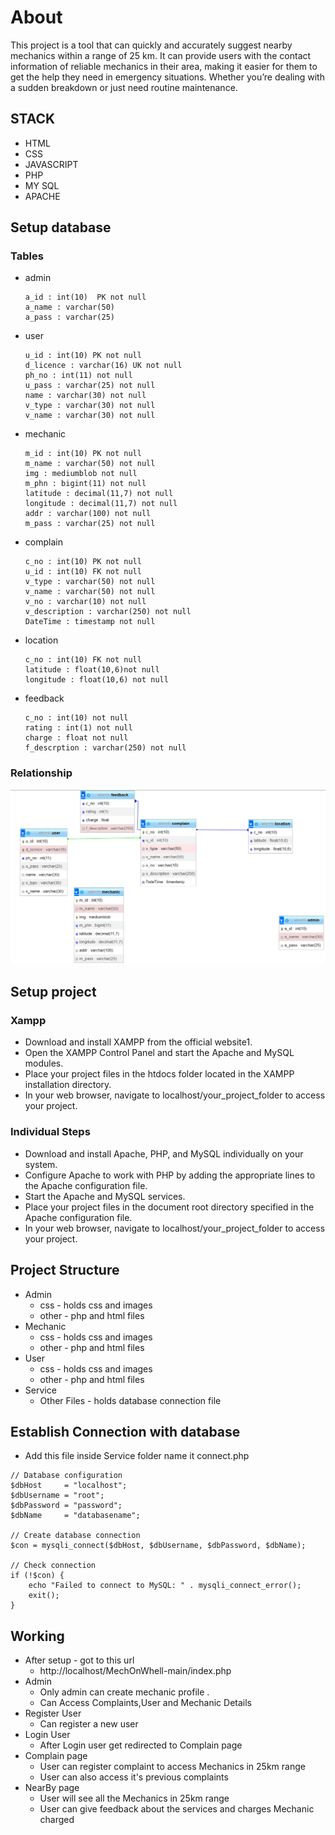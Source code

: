 # About 
This project is a tool that can quickly and accurately suggest nearby mechanics within a range of 25 km. It can provide users with the contact information of reliable mechanics in their area, making it easier for them to get the help they need in emergency situations. Whether you’re dealing with a sudden breakdown or just need routine maintenance.

## STACK
- HTML 
- CSS 
- JAVASCRIPT
- PHP
- MY SQL 
- APACHE 


## Setup database
### Tables 
- admin
  ```
  a_id : int(10)  PK not null
  a_name : varchar(50)
  a_pass : varchar(25)
  ```
- user
    ```
    u_id : int(10) PK not null
    d_licence : varchar(16) UK not null
    ph_no : int(11) not null
    u_pass : varchar(25) not null
    name : varchar(30) not null
    v_type : varchar(30) not null
    v_name : varchar(30) not null
    ```
- mechanic
     ```
    m_id : int(10) PK not null
    m_name : varchar(50) not null
    img : mediumblob not null
    m_phn : bigint(11) not null
    latitude : decimal(11,7) not null
    longitude : decimal(11,7) not null
    addr : varchar(100) not null
    m_pass : varchar(25) not null
    ```
- complain
     ```
     c_no : int(10) PK not null
     u_id : int(10) FK not null
     v_type : varchar(50) not null
     v_name : varchar(50) not null
     v_no : varchar(10) not null
     v_description : varchar(250) not null
     DateTime : timestamp not null 
    ```
- location
     ```
     c_no : int(10) FK not null
     latitude : float(10,6)not null
     longitude : float(10,6) not null
    ```
- feedback
     ```
     c_no : int(10) not null
     rating : int(1) not null
     charge : float not null
     f_descrption : varchar(250) not null

    ```
### Relationship
![Alt text](image.png)

## Setup project
### Xampp
*  Download and install XAMPP from the official website1.
* Open the XAMPP Control Panel and start the Apache and MySQL modules.
* Place your project files in the htdocs folder located in the XAMPP installation directory.
* In your web browser, navigate to localhost/your_project_folder to access your project.

### Individual Steps
* Download and install Apache, PHP, and MySQL individually on your system.
* Configure Apache to work with PHP by adding the appropriate lines to the Apache configuration file.
* Start the Apache and MySQL services.
* Place your project files in the document root directory specified in the Apache configuration file.
* In your web browser, navigate to localhost/your_project_folder to access your project.


## Project Structure
- Admin
  - css - holds css and images
  - other - php and html files
- Mechanic
  - css - holds css and images
  - other - php and html files
- User
  - css - holds css and images
  - other - php and html files
- Service 
  - Other Files - holds database connection file

## Establish Connection with database
* Add this file inside Service folder name it connect.php
```<?php 
// Database configuration 
$dbHost     = "localhost"; 
$dbUsername = "root"; 
$dbPassword = "password"; 
$dbName     = "databasename"; 
 
// Create database connection 
$con = mysqli_connect($dbHost, $dbUsername, $dbPassword, $dbName); 

// Check connection 
if (!$con) {
    echo "Failed to connect to MySQL: " . mysqli_connect_error();
    exit();
}
```

## Working

* After setup - got to this url
  * http://localhost/MechOnWhell-main/index.php
* Admin 
  *  Only admin can create mechanic profile .
  *  Can Access Complaints,User and Mechanic Details
* Register User
  * Can register a new user
* Login User
  * After Login user get redirected to Complain page
* Complain page
  * User can register complaint to access Mechanics in 25km range
  * User can also access it's previous complaints
* NearBy page
  * User will see all the Mechanics in 25km range
  * User can give feedback about the services and charges Mechanic charged




